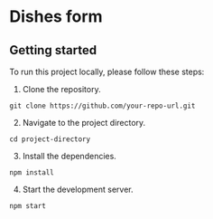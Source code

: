 # Dishes form

## Getting started

To run this project locally, please follow these steps:

1. Clone the repository.

```git clone https://github.com/your-repo-url.git```

2. Navigate to the project directory.

```cd project-directory```

3. Install the dependencies.

```npm install```

4. Start the development server.

```npm start```
